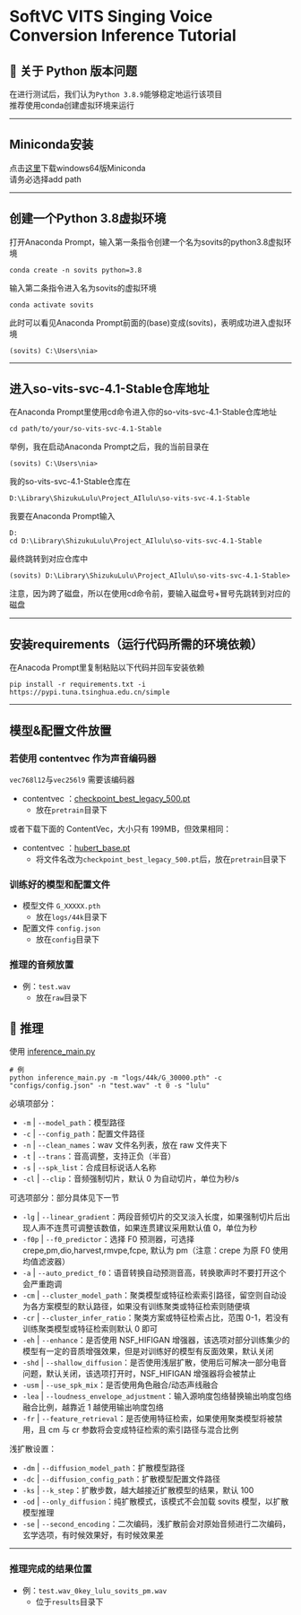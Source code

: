 # SoftVC VITS Singing Voice Conversion Inference Tutorial

## 💬 关于 Python 版本问题

在进行测试后，我们认为`Python 3.8.9`能够稳定地运行该项目  
推荐使用conda创建虚拟环境来运行

---------------------------

## Miniconda安装

点击[这里](https://repo.anaconda.com/miniconda/Miniconda3-latest-Windows-x86_64.exe)下载windows64版Miniconda  
请务必选择add path

---------------------------

## 创建一个Python 3.8虚拟环境

打开Anaconda Prompt，输入第一条指令创建一个名为sovits的python3.8虚拟环境

```shell
conda create -n sovits python=3.8
```

输入第二条指令进入名为sovits的虚拟环境

```shell
conda activate sovits
```

此时可以看见Anaconda Prompt前面的(base)变成(sovits)，表明成功进入虚拟环境

```shell
(sovits) C:\Users\nia>
```

---------------------------

## 进入so-vits-svc-4.1-Stable仓库地址

在Anaconda Prompt里使用cd命令进入你的so-vits-svc-4.1-Stable仓库地址

```shell
cd path/to/your/so-vits-svc-4.1-Stable
```

举例，我在启动Anaconda Prompt之后，我的当前目录在

```shell
(sovits) C:\Users\nia>
```

我的so-vits-svc-4.1-Stable仓库在

```shell
D:\Library\ShizukuLulu\Project_AIlulu\so-vits-svc-4.1-Stable
```

我要在Anaconda Prompt输入

```shell
D:
cd D:\Library\ShizukuLulu\Project_AIlulu\so-vits-svc-4.1-Stable
```

最终跳转到对应仓库中

```shell
(sovits) D:\Library\ShizukuLulu\Project_AIlulu\so-vits-svc-4.1-Stable>
```

注意，因为跨了磁盘，所以在使用cd命令前，要输入磁盘号+冒号先跳转到对应的磁盘

---------------------------

## 安装requirements（运行代码所需的环境依赖）

在Anacoda Prompt里复制粘贴以下代码并回车安装依赖

```shell
pip install -r requirements.txt -i https://pypi.tuna.tsinghua.edu.cn/simple
```

---------------------------

## 模型&配置文件放置

### **若使用 contentvec 作为声音编码器**

`vec768l12`与`vec256l9` 需要该编码器

+ contentvec ：[checkpoint_best_legacy_500.pt](https://ibm.box.com/s/z1wgl1stco8ffooyatzdwsqn2psd9lrr)
  + 放在`pretrain`目录下

或者下载下面的 ContentVec，大小只有 199MB，但效果相同：

+ contentvec ：[hubert_base.pt](https://huggingface.co/lj1995/VoiceConversionWebUI/resolve/main/hubert_base.pt)
  + 将文件名改为`checkpoint_best_legacy_500.pt`后，放在`pretrain`目录下

### 训练好的模型和配置文件

+ 模型文件 `G_XXXXX.pth`
  + 放在`logs/44k`目录下
+ 配置文件 `config.json`
  + 放在`config`目录下

### 推理的音频放置

+ 例：`test.wav`
  + 放在`raw`目录下

## 🤖 推理

使用 [inference_main.py](https://github.com/svc-develop-team/so-vits-svc/tree/4.1-Stableinference_main.py)

```shell
# 例
python inference_main.py -m "logs/44k/G_30000.pth" -c "configs/config.json" -n "test.wav" -t 0 -s "lulu"
```

必填项部分：

+ `-m` | `--model_path`：模型路径
+ `-c` | `--config_path`：配置文件路径
+ `-n` | `--clean_names`：wav 文件名列表，放在 raw 文件夹下
+ `-t` | `--trans`：音高调整，支持正负（半音）
+ `-s` | `--spk_list`：合成目标说话人名称
+ `-cl` | `--clip`：音频强制切片，默认 0 为自动切片，单位为秒/s

可选项部分：部分具体见下一节

+ `-lg` | `--linear_gradient`：两段音频切片的交叉淡入长度，如果强制切片后出现人声不连贯可调整该数值，如果连贯建议采用默认值 0，单位为秒
+ `-f0p` | `--f0_predictor`：选择 F0 预测器，可选择 crepe,pm,dio,harvest,rmvpe,fcpe, 默认为 pm（注意：crepe 为原 F0 使用均值滤波器）
+ `-a` | `--auto_predict_f0`：语音转换自动预测音高，转换歌声时不要打开这个会严重跑调
+ `-cm` | `--cluster_model_path`：聚类模型或特征检索索引路径，留空则自动设为各方案模型的默认路径，如果没有训练聚类或特征检索则随便填
+ `-cr` | `--cluster_infer_ratio`：聚类方案或特征检索占比，范围 0-1，若没有训练聚类模型或特征检索则默认 0 即可
+ `-eh` | `--enhance`：是否使用 NSF_HIFIGAN 增强器，该选项对部分训练集少的模型有一定的音质增强效果，但是对训练好的模型有反面效果，默认关闭
+ `-shd` | `--shallow_diffusion`：是否使用浅层扩散，使用后可解决一部分电音问题，默认关闭，该选项打开时，NSF_HIFIGAN 增强器将会被禁止
+ `-usm` | `--use_spk_mix`：是否使用角色融合/动态声线融合
+ `-lea` | `--loudness_envelope_adjustment`：输入源响度包络替换输出响度包络融合比例，越靠近 1 越使用输出响度包络
+ `-fr` | `--feature_retrieval`：是否使用特征检索，如果使用聚类模型将被禁用，且 cm 与 cr 参数将会变成特征检索的索引路径与混合比例

浅扩散设置：

+ `-dm` | `--diffusion_model_path`：扩散模型路径
+ `-dc` | `--diffusion_config_path`：扩散模型配置文件路径
+ `-ks` | `--k_step`：扩散步数，越大越接近扩散模型的结果，默认 100
+ `-od` | `--only_diffusion`：纯扩散模式，该模式不会加载 sovits 模型，以扩散模型推理
+ `-se` | `--second_encoding`：二次编码，浅扩散前会对原始音频进行二次编码，玄学选项，有时候效果好，有时候效果差

---------------------------

### 推理完成的结果位置

+ 例：`test.wav_0key_lulu_sovits_pm.wav`
  + 位于`results`目录下
